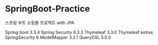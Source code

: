 # SpringBoot-Practice
스프링 부트 쇼핑몰 프로젝트 with JPA

Spring boot 3.3.4
Spring Security 6.3.3
Thymeleaf 3.3.0
Thymeleaf extras SpringSecurity 6
ModelMapper 3.2.1
QueryDSL 5.0.0
